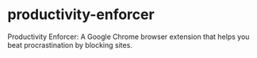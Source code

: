 productivity-enforcer
=====================

Productivity Enforcer: A Google Chrome browser extension that helps you beat procrastination by blocking sites.
